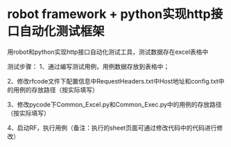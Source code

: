 # robot framework + python实现http接口自动化测试框架

用robot和python实现http接口自动化测试工具，测试数据存在excel表格中

测试步骤：
1、通过编写测试用例，用例数据存放到表格中；

2、修改rfcode文件下配置信息中RequestHeaders.txt中Host地址和config.txt中的用例的存放路径（按实际填写）

3、修改pycode下Common_Excel.py和Common_Exec.py中的用例的存放路径（按实际填写）

4、启动RF，执行用例（备注：执行的sheet页面可通过修改代码中的代码进行修改）